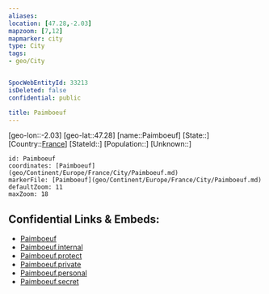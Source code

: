 ```yaml
---
aliases: 
location: [47.28,-2.03]
mapzoom: [7,12] 
mapmarker: city 
type: City
tags:
- geo/City


SpocWebEntityId: 33213
isDeleted: false
confidential: public

title: Paimboeuf
---
```

[geo-lon::-2.03]
[geo-lat::47.28]
[name::Paimboeuf]
[State::]
[Country::[France](geo/Continent/Europe/France.md)]
[StateId::]
[Population::]
[Unknown::]


```leaflet
id: Paimboeuf
coordinates: [Paimboeuf](geo/Continent/Europe/France/City/Paimboeuf.md)
markerFile: [Paimboeuf](geo/Continent/Europe/France/City/Paimboeuf.md)
defaultZoom: 11 
maxZoom: 18
```


## Confidential Links & Embeds: 
- [Paimboeuf](../../../../../../_public/geo/Continent/Europe/France/City/Paimboeuf.md) 
- [Paimboeuf.internal](../../../../../../_internal/geo/Continent/Europe/France/City/Paimboeuf.internal.md) 
- [Paimboeuf.protect](../../../../../../_protect/geo/Continent/Europe/France/City/Paimboeuf.protect.md) 
- [Paimboeuf.private](../../../../../../_private/geo/Continent/Europe/France/City/Paimboeuf.private.md) 
- [Paimboeuf.personal](../../../../../../_personal/geo/Continent/Europe/France/City/Paimboeuf.personal.md) 
- [Paimboeuf.secret](../../../../../../_secret/geo/Continent/Europe/France/City/Paimboeuf.secret.md) 
